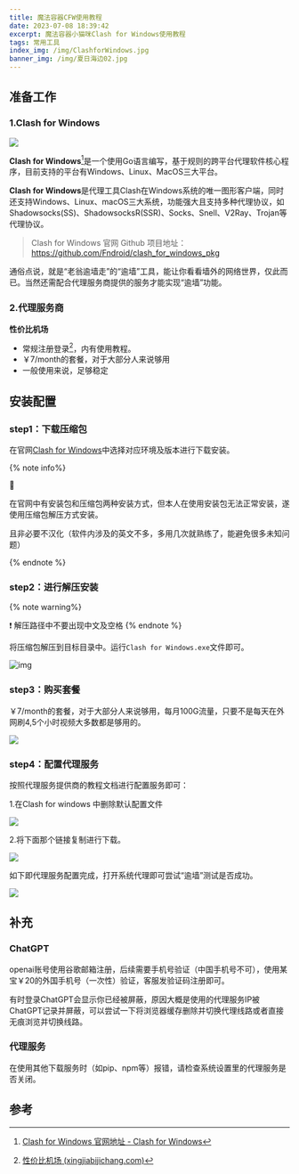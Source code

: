 ```yaml
---
title: 魔法容器CFW使用教程
date: 2023-07-08 18:39:42
excerpt: 魔法容器小猫咪Clash for Windows使用教程
tags: 常用工具
index_img: /img/ClashforWindows.jpg
banner_img: /img/夏日海边02.jpg
---
```


## 准备工作

### 1.Clash for Windows

![](../img/ClashforWindows.jpg)

**Clash for Windows**[^1]是一个使用Go语言编写，基于规则的跨平台代理软件核心程序，目前支持的平台有Windows、Linux、MacOS三大平台。

**Clash for Windows**是代理工具Clash在Windows系统的唯一图形客户端，同时还支持Windows、Linux、macOS三大系统，功能强大且支持多种代理协议，如Shadowsocks(SS)、ShadowsocksR(SSR)、Socks、Snell、V2Ray、Trojan等代理协议。

>   Clash for Windows 官网 Github 项目地址：https://github.com/Fndroid/clash_for_windows_pkg

通俗点说，就是“老翁逾墙走”的“逾墙”工具，能让你看看墙外的网络世界，仅此而已。当然还需配合代理服务商提供的服务才能实现“逾墙”功能。

### 2.代理服务商

**性价比机场**

-   常规注册登录[^2]，内有使用教程。
-   ￥7/month的套餐，对于大部分人来说够用
-   一般使用来说，足够稳定

## 安装配置

### step1：下载压缩包

在官网[Clash for Windows](https://clashforwindows.org/)中选择对应环境及版本进行下载安装。

{% note info%}

📌

在官网中有安装包和压缩包两种安装方式，但本人在使用安装包无法正常安装，遂使用压缩包解压方式安装。

且非必要不汉化（软件内涉及的英文不多，多用几次就熟练了，能避免很多未知问题）

{% endnote %}

### step2：进行解压安装

{% note warning%}

 ❗ 解压路径中不要出现中文及空格
{% endnote %}

将压缩包解压到目标目录中。运行`Clash for Windows.exe`文件即可。

![img](../img/clash_for_windows.png)

### step3：购买套餐

￥7/month的套餐，对于大部分人来说够用，每月100G流量，只要不是每天在外网刷4,5个小时视频大多数都是够用的。

![](../img/性价比飞机场套餐.png)



### step4：配置代理服务

按照代理服务提供商的教程文档进行配置服务即可：

1.在Clash for windows 中删除默认配置文件

![](../img/代理服务配置1.png)

2.将下面那个链接复制进行下载。

![](../img/代理服务配置2.png)

如下即代理服务配置完成，打开系统代理即可尝试“逾墙”测试是否成功。

![](../img/代理服务配置完成.png)

## 补充

### ChatGPT

openai账号使用谷歌邮箱注册，后续需要手机号验证（中国手机号不可），使用某宝￥20的外国手机号（一次性）验证，客服发验证码注册即可。

有时登录ChatGPT会显示你已经被屏蔽，原因大概是使用的代理服务IP被ChatGPT记录并屏蔽，可以尝试一下将浏览器缓存删除并切换代理线路或者直接无痕浏览并切换线路。

### 代理服务

在使用其他下载服务时（如pip、npm等）报错，请检查系统设置里的代理服务是否关闭。

## 参考

[^1]: [Clash for Windows 官网地址 - Clash for Windows](https://clashforwindows.org/clash-for-windows-official/)
[^2]: [性价比机场 (xingjiabijichang.com)](https://1.xingjiabijichang.com/#/login)
